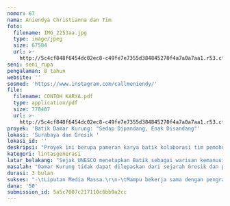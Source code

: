 ```yaml
---
nomor: 67
nama: Aniendya Christianna dan Tim
foto:
  filename: IMG_2253aa.jpg
  type: image/jpeg
  size: 67584
  url: >-
    http://5c4cf848f6454dc02ec8-c49fe7e7355d384845270f4a7a0a7aa1.r53.cf2.rackcdn.com/a5fcd8de-f63d-448c-8eee-64d965ab18e8/IMG_2253aa.jpg
seni: seni_rupa
pengalaman: 8 tahun
website: ''
sosmed: 'https://www.instagram.com/callmeniendy/'
file:
  filename: CONTOH KARYA.pdf
  type: application/pdf
  size: 778487
  url: >-
    http://5c4cf848f6454dc02ec8-c49fe7e7355d384845270f4a7a0a7aa1.r53.cf2.rackcdn.com/9a8af12f-6b84-48c3-a992-19e7de727e90/CONTOH%20KARYA.pdf
proyek: 'Batik Damar Kurung: "Sedap Dipandang, Enak Disandang"'
lokasi: 'Surabaya dan Gresik '
lokasi_id: ''
deskripsi: "Proyek ini berupa pameran karya batik kolaborasi tim pemohon dan pengrajin batik lokal. Pameran karya batik tidak hanya didisplay tapi juga akan diparadekan dalam fashion show, bekerja sama dengan komunitas pelestari Damar Kurung, model dan stylish professional. Diadakan pada Bulan Mei 2018 di Kampung Kemasan: Kampung dengan arsitektur perpaduan Kolonial dan Tiongkok. Dikerjakan secara gotong royong oleh tim pemohon (dosen Univ. Kr. Petra Mata Kuliah Art and Craft dan Fashion Design), pengrajin batik lokal, Komunitas pelestari Damar Kurung, warga Kampung Kemasan Gresik dan mahasiswa. Masyarakat pada umumnya berpersepsi bahwa seni hanyalah konsumsi kalangan tertentu dalam galeri tertutup. Kampung menjadi pilihan lokasi yang tepat dengan pertimbangan seluruh masyarakat dari berbagai kalangan dapat menikmati rangkaian proyek ini. Catwalk di jalanan kampung juga menjadi adalah hal yang unik dan segar bagi masyarakat. \r\nTimeline Proyek:\r\nMaret-April 2018\t\t: Tim pemohon mengerjakan motif batik berdasarkan ragam hias Damar Kurung bekerja sama dengan pengrajin batik di Gresik.\r\nApril-Mei 2018\t\t: Tim pemohon dengan pengrajin batik dan komunitas pelestari Damar Kurung di Gresik bekerja sama untuk mempersiapkan pameran dan parade fashion show di Kampung Kemasan. \r\nMei 2018\t\t\t: Publikasi dan pelaksanaan kegiatan\r\n"
kategori: lintasgenerasi
latar_belakang: "Sejak UNESCO menetapkan Batik sebagai warisan kemanusiaan untuk budaya lisan dan non-bendawi pada Bulan Oktober 8 tahun yang lalu, banyak wilayah di Indonesia telah berupaya mengeksplorasi keunikannya sebagai inspirasi motif batik khas wilayahnya. Demikian pula dengan Gresik, salah satu kawasan pesisir dan pusat industri di Provinsi Jawa Timur. Kondisi sosial-ekonomi masyarakat yang didominasi perindustrian, secara perlahan telah mengikis ciri khas budaya khas Gresik. \r\nGresik memiliki tradisi khas yang dapat menjadi sumber inspirasi motif Batik, yakni Damar Kurung. Damar Kurung merupakan budaya lentera khas Gresik yang kini mulai memudar karena fungsinya tak lagi relevan dengan zaman. Damar Kurung pada mulanya merupakan lentera yang dinyalakan sepanjang bulan puasa untuk menyambut Hari Raya Idul Fitri. Lentera ini digunakan sebagai penanda bagi masyarakat yang menunaikan ibadah puasa untuk melaksanakan sholat tarawih berjamaah. Terdapat ragam hias yang khas pada kertas pembungkus lentera yang menggambarkan situasi sosial-ekonomi-kultur masyarakat Gresik. Digambarkan secara unik, dekoratif, naïf, 2 dimensi, tanpa perspektif, layaknya relief candi. \r\nSriati Masmundari (1909-2015) adalah satu-satunya seniman perempuan Gresik yang konsisten mengembangkan dan melestarikan Damar Kurung dengan teknik dan gaya gambar yang khas. Masmundari meninggal dunia pada tahun 2015 di usia lebih dari seabad, sepeninggalnya Damar Kurung diujung kepunahan.\r\n"
masalah: "Damar Kurung tidak dapat dilepaskan dari sejarah Gresik dan pemikiran seniman perempuan bernama Masmundari. Sepeninggalnya berbagai masalah bermunculan:\r\n1. Sejak Masmundari meninggal pada tahun 2015, keluarga tidak ada yang melanjutkan perjuangan pelestariannya. Beberapa karya dijual dengan bebas dan minim pertimbangan, dengan dalih untuk memenuhi kebutuhan ekonomi keluarga. Sehingga dokumentasi dan pelacakan karya Masmundari sulit dilakukan. \r\n2. Penelitian tentang Damar Kurung telah banyak dilakukan tetapi sebatas kronologi sejarahnya. Belum banyak yang membahas tentang ideolog di balik karya Masmundari. Pemohon pernah melakukan sebuah penelitian bertajuk ‘The Representation of Javanese Women in Damar Kurung Painting’, menjelaskan tentang posisi penting perempuan dalam dunia kosmos Jawa. Informasi tentang hal ini masih tergolong sedikit. Kearifan lokal Damar Kurung perlahan dapat punah jika tidak diwujudkan dalam suatu pembelajaran yang relevan dengan generasi masa kini.\r\n3. Generasi muda memandang Damar Kurung sebagai artefak masa lampau yang patut dilestarikan (saja). Proyek ini diharapkan menjadi jembatan generasi tua (yang diwakilkan keluarga Masmundari dan pengrajin batik)  dengan generasi muda (komunitas dan mahasiswa) untuk bersama-sama melestarikan Damar Kurung.\r\n4. Batik khas Gresik yang dikenal terbatas pada batik sisik bandeng. Warna dan komposisinya cenderung cocok dikenakan untuk generasi tua. Faktor inilah yang menyebabkan generasi muda Gresik enggan mengenakan batik khas Gresik"
durasi: 3 bulan
sukses: "-\tLiputan Media Massa.\r\n-\tMampu bekerja sama dengan pengrajin batik lokal.\r\n-\tMampu mendorong dan bekerja sama dengan kontributor pameran yang beragam (generasi tua dan muda).\r\n-\tMampu menarik penonton yang beragam (generasi tua dan muda).\r\n-\tMemperkaya produk turunan yang terinspirasi dari ragam hias Damar Kurung \r\n-\tMenawarkan alternatif motif batik khas Gresik.\r\n-\tMenawarkan sudut pandang yang baru dalam pelestarian Damar Kurung yang tidak terbatas berbentuk lentera saja."
dana: '50'
submission_id: 5a5c7007c217110c6bb9a2cc
---
```

